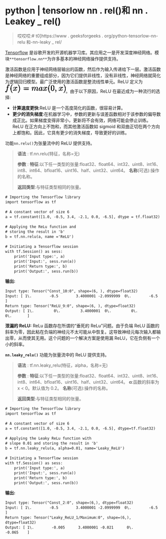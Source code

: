 # python | tensorlow nn . rel()和 nn . Leakey _ rel()

> 哎哎哎:# t0]https://www . geeksforgeeks . org/python-tensorlow-nn-relu 和-nn-leaky _ rel/

[Tensorflow](https://www.geeksforgeeks.org/introduction-to-tensorflow/) 是谷歌开发的开源机器学习库。其应用之一是开发深度神经网络。模块`**tensorflow.nn**`为许多基本的神经网络操作提供支持。

激活函数是应用于神经网络层输出的函数，然后作为输入传递给下一层。激活函数是神经网络的重要组成部分，因为它们提供非线性，没有非线性，神经网络就简化为逻辑回归模型。最广泛使用的激活函数是整流线性单元。ReLU 定义为![f(x) = max(0, x)](img/b5902f9a5bcb528001adceab262b53f5.png "Rendered by QuickLaTeX.com")。由于以下原因，ReLU 在最近成为一种流行的选择:

*   **计算速度更快**:ReLU 是一个高度简化的函数，很容易计算。
*   **更少的消失梯度**:在机器学习中，参数的更新与误差函数相对于该参数的偏导数成正比。如果梯度变得非常小，更新将不会有效，网络可能会停止训练。ReLU 在正方向上不饱和，而其他激活函数如 sigmoid 和双曲正切在两个方向上都饱和。因此，它具有更少的消失梯度，导致更好的训练。

功能`nn.relu()`为张量流中的 ReLU 提供支持。

> **语法** : tf.nn.relu(特征，名称=无)
> 
> **参数** :
> **特征**:以下任一类型的张量:float32、float64、int32、uint8、int16、int8、int64、bfloat16、uint16、half、uint32、uint64。
> **名称**(可选):操作的名称。
> 
> **返回类型**:与特征类型相同的张量。

```
# Importing the Tensorflow library
import tensorflow as tf

# A constant vector of size 6
a = tf.constant([1.0, -0.5, 3.4, -2.1, 0.0, -6.5], dtype = tf.float32)

# Applying the ReLu function and
# storing the result in 'b'
b = tf.nn.relu(a, name ='ReLU')

# Initiating a Tensorflow session
with tf.Session() as sess:
    print('Input type:', a)
    print('Input:', sess.run(a))
    print('Return type:', b)
    print('Output:', sess.run(b))
```

**输出:**

```
Input type: Tensor("Const_10:0", shape=(6, ), dtype=float32)
Input: [ 1\.        -0.5        3.4000001 -2.0999999  0\.        -6.5      ]
Return type: Tensor("ReLU_9:0", shape=(6, ), dtype=float32)
Output: [ 1\.         0\.         3.4000001  0\.         0\.         0\.       ]

```

**泄漏的 ReLU:**
ReLu 函数存在所谓的“垂死的 ReLu”问题。由于负端 ReLU 函数的斜率为零，因此粘在负端的神经元不太可能从中恢复。这导致神经元每次输入都输出零，从而使其无用。这个问题的一个解决方案是使用漏 ReLU，它在负侧有一个小的斜率。

**`nn.leaky_relu()`** 功能为张量流中的 ReLU 提供支持。

> **语法** : tf.nn.leaky_relu(特征，alpha，名称=无)
> 
> **参数** :
> **特征**:以下任一类型的张量:float32、float64、int32、uint8、int16、int8、int64、bfloat16、uint16、half、uint32、uint64。
> **α**:函数的斜率为 x < 0。默认值为 0.2。
> **名称**(可选):操作的名称。
> 
> **返回类型**:与特征类型相同的张量。

```
# Importing the Tensorflow library
import tensorflow as tf 

# A constant vector of size 6
a = tf.constant([1.0, -0.5, 3.4, -2.1, 0.0, -6.5], dtype=tf.float32)

# Applying the Leaky ReLu function with
# slope 0.01 and storing the result in 'b'
b = tf.nn.leaky_relu(a, alpha=0.01, name='Leaky_ReLU')

# Initiating a Tensorflow session
with tf.Session() as sess: 
    print('Input type:', a)
    print('Input:', sess.run(a))
    print('Return type:', b)
    print('Output:', sess.run(b))
```

**输出:**

```
Input type: Tensor("Const_2:0", shape=(6,), dtype=float32)
Input: [ 1\.        -0.5        3.4000001 -2.0999999  0\.        -6.5      ]
Return type: Tensor("Leaky_ReLU_1/Maximum:0", shape=(6,), dtype=float32)
Output: [ 1\.        -0.005      3.4000001 -0.021      0\.        -0.065    ]

```